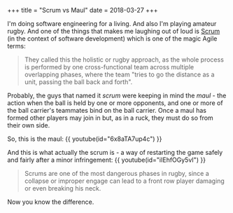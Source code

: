 +++
title = "Scrum vs Maul"
date = 2018-03-27
+++

I'm doing software engineering for a living. And also I'm playing amateur rugby. And one of the things that makes me laughing out of loud is [Scrum](https://en.wikipedia.org/wiki/Scrum_(software_development)) (in the context of software development) which is one of the magic Agile terms:

> They called this the holistic or rugby approach, as the whole process is performed by one cross-functional team across multiple overlapping phases, where the team "tries to go the distance as a unit, passing the ball back and forth".


Probably, the guys that named it _scrum_ were keeping in mind the _maul_ - the action when the ball is held by one or more opponents, and one or more of the ball carrier's teammates bind on the ball carrier. Once a maul has formed other players may join in but, as in a ruck, they must do so from their own side.

So, this is the maul:
{{ youtube(id="6x8aTA7up4c") }}

And this is what actually the scrum is - a way of restarting the game safely and fairly after a minor infringement:
{{ youtube(id="iIEhfOGy5vI") }}

> Scrums are one of the most dangerous phases in rugby, since a collapse or improper engage can lead to a front row player damaging or even breaking his neck.

Now you know the difference.
